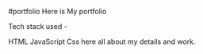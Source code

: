 #portfolio
Here is My portfolio

Tech stack used -

HTML
JavaScript
Css here all about my details and work.
